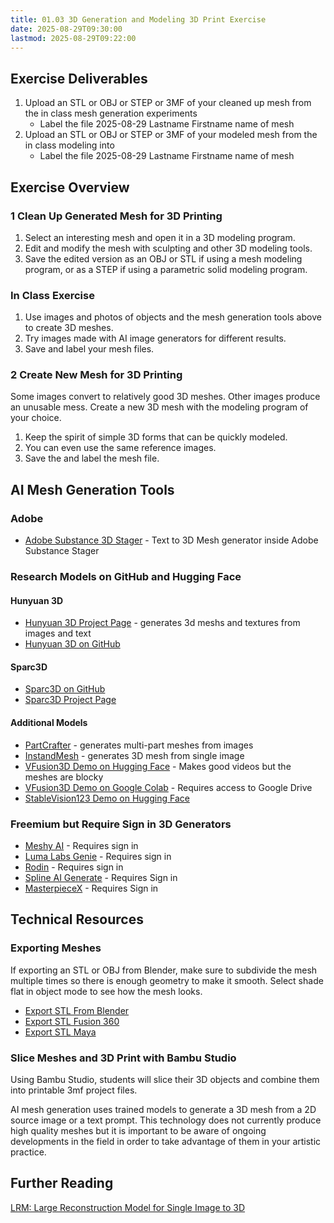 ```yaml
---
title: 01.03 3D Generation and Modeling 3D Print Exercise
date: 2025-08-29T09:30:00
lastmod: 2025-08-29T09:22:00
---
```


## Exercise Deliverables

1. Upload an STL or OBJ or STEP or 3MF of your cleaned up mesh from the in class mesh generation experiments
   - Label the file 2025-08-29 Lastname Firstname name of mesh
2. Upload an STL or OBJ or STEP or 3MF of your modeled mesh from the in class modeling into
   - Label the file 2025-08-29 Lastname Firstname name of mesh

## Exercise Overview

### 1 Clean Up Generated Mesh for 3D Printing

1. Select an interesting mesh and open it in a 3D modeling program.
2. Edit and modify the mesh with sculpting and other 3D modeling tools.
3. Save the edited version as an OBJ or STL if using a mesh modeling program, or as a STEP if using a parametric solid modeling program.

### In Class Exercise

1. Use images and photos of objects and the mesh generation tools above to create 3D meshes.
2. Try images made with AI image generators for different results.
3. Save and label your mesh files.

### 2 Create New Mesh for 3D Printing

Some images convert to relatively good 3D meshes. Other images produce an unusable mess. Create a new 3D mesh with the modeling program of your choice.

1. Keep the spirit of simple 3D forms that can be quickly modeled.
2. You can even use the same reference images.
3. Save the and label the mesh file.

## AI Mesh Generation Tools

### Adobe

- [Adobe Substance 3D Stager](https://www.adobe.com/products/substance3d/apps/stager.html) - Text to 3D Mesh generator inside Adobe Substance Stager

### Research Models on GitHub and Hugging Face

#### Hunyuan 3D

- [Hunyuan 3D Project Page](https://hunyuan-3d.com/) - generates 3d meshs and textures from images and text
- [Hunyuan 3D on GitHub](https://github.com/Tencent-Hunyuan/Hunyuan3D-2)

#### Sparc3D

- [Sparc3D on GitHub](https://lizhihao6.github.io/Sparc3D/)
- [Sparc3D Project Page](https://sparc3d.org/)

#### Additional Models

- [PartCrafter](https://wgsxm.github.io/projects/partcrafter/) - generates multi-part meshes from images
- [InstandMesh](https://github.com/TencentARC/InstantMesh) - generates 3D mesh from single image
- [VFusion3D Demo on Hugging Face](https://huggingface.co/spaces/facebook/VFusion3D) - Makes good videos but the meshes are blocky
- [VFusion3D Demo on Google Colab](https://github.com/whatmakeart/VFusion3D-colab) - Requires access to Google Drive
- [StableVision123 Demo on Hugging Face](https://huggingface.co/spaces/p4vv37/Stable-Zero123)

### Freemium but Require Sign in 3D Generators

- [Meshy AI](https://www.meshy.ai/) - Requires sign in
- [Luma Labs Genie](https://lumalabs.ai/genie?view=create) - Requires sign in
- [Rodin](https://hyperhuman.deemos.com/rodin) - Requires sign in
- [Spline AI Generate](https://spline.design/ai-generate) - Requires Sign in
- [MasterpieceX](https://www.masterpiecex.com/) - Requires Sign in

## Technical Resources

### Exporting Meshes

If exporting an STL or OBJ from Blender, make sure to subdivide the mesh multiple times so there is enough geometry to make it smooth. Select shade flat in object mode to see how the mesh looks.

- [Export STL From Blender](../../../../digital-fabrication/3d-printing/export-stl-fusion-360.md)
- [Export STL Fusion 360](../../../../digital-fabrication/3d-printing/export-stl-fusion-360.md)
- [Export STL Maya](../../../../digital-fabrication/3d-printing/export-stl-maya.md)

### Slice Meshes and 3D Print with Bambu Studio

Using Bambu Studio, students will slice their 3D objects and combine them into printable 3mf project files.

AI mesh generation uses trained models to generate a 3D mesh from a 2D source image or a text prompt. This technology does not currently produce high quality meshes but it is important to be aware of ongoing developments in the field in order to take advantage of them in your artistic practice.

## Further Reading

[LRM: Large Reconstruction Model for Single Image to 3D](https://yiconghong.me/LRM/)
